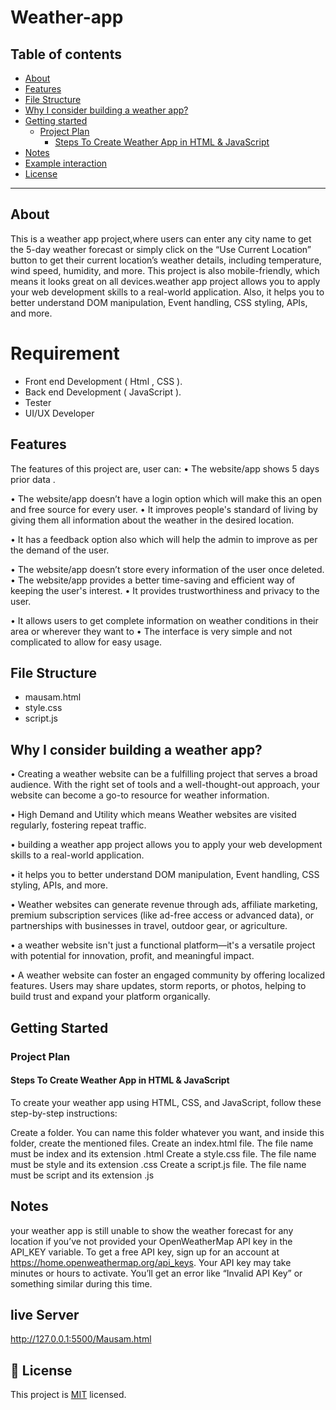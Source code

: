 # Weather-app

## Table of contents

- [About](#about)
- [Features](#features)
- [File Structure](#FileStructure)
- [Why I consider building a weather app?](#WhyIconsiderbuildingaweatherapp?)
- [Getting started](#getting-started)
  - [Project Plan](#ProjectPlan)
     - [Steps To Create Weather App in HTML & JavaScript](#StepsToCreateWeatherAppinHTML&JavaScript)
- [Notes](#Notes)
- [Example interaction](#Exampleinteraction)
- [License](#-license)

---

## About
This is a weather app project,where users can enter any city name to get the 5-day weather forecast or simply click on the “Use Current Location” button to get their current location’s weather details, including temperature, wind speed, humidity, and more. This project is also mobile-friendly, which means it looks great on all devices.weather app project allows you to apply your web development skills to a real-world application. Also, it helps you to better understand DOM manipulation, Event handling, CSS styling, APIs, and more.

# Requirement
- Front end Development ( Html , CSS ).
- Back end Development ( JavaScript ).
- Tester
- UI/UX Developer

## Features

The features of this project are, user can:
•	The website/app shows 5 days prior data .

•	The website/app doesn’t have a login option which will make this an open and free source for every user.
•	It improves people's standard of living by giving them all information about the weather in the desired location.

•	It has a feedback option also which will help the admin to improve as per the demand of the user.

•	The website/app doesn’t store every information of the user once deleted.
•	The website/app provides a better time-saving and efficient way of keeping the user's interest.
•	It provides trustworthiness and privacy to the user.

•	It allows users to get complete information on weather conditions in their area or wherever they want to
•	The interface is very simple and not complicated to allow for easy usage.

## File Structure
- mausam.html
- style.css
- script.js


## Why I consider building a weather app?
•	Creating a weather website can be a fulfilling project that serves a broad audience. With the right set of tools and a well-thought-out approach, your website can become a go-to resource for weather information.

•	High Demand and Utility which means Weather websites are visited regularly, fostering repeat traffic.

•	building a weather app project allows you to apply your web development skills to a real-world application.

•	it helps you to better understand DOM manipulation, Event handling, CSS styling, APIs, and more.


•	Weather websites can generate revenue through ads, affiliate marketing, premium subscription services (like ad-free access or advanced data), or partnerships with businesses in travel, outdoor gear, or agriculture.

•	a weather website isn't just a functional platform—it's a versatile project with potential for innovation, profit, and meaningful impact.


•	A weather website can foster an engaged community by offering localized features. Users may share updates, storm reports, or photos, helping to build trust and expand your platform organically.

## Getting Started

### Project Plan
#### Steps To Create Weather App in HTML & JavaScript
To create your weather app using HTML, CSS, and JavaScript, follow these step-by-step instructions:

Create a folder. You can name this folder whatever you want, and inside this folder, create the mentioned files.
Create an index.html file. The file name must be index and its extension .html
Create a style.css file. The file name must be style and its extension .css
Create a script.js file. The file name must be script and its extension .js

## Notes
your weather app is still unable to show the weather forecast for any location if you’ve not provided your OpenWeatherMap API key in the API_KEY variable. To get a free API key, sign up for an account at https://home.openweathermap.org/api_keys. Your API key may take minutes or hours to activate. You’ll get an error like “Invalid API Key” or something similar during this time.

## live Server
http://127.0.0.1:5500/Mausam.html

## 📝 License

This project is [MIT](./LICENSE) licensed.
